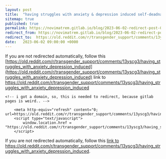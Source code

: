 ```yaml
---
layout: post
title:  "having struggles with anxiety & depression induced self-deadnaming, in my head, even though it's been years of being fully out to everyone"
sitemap: true
published: true
permalink: https://novimatrem.gitlab.io/blog/2023-06-02-redirect-post-02jun23.html
redirect_from: https://novimatrem.gitlab.io/blog/2023-06-02-redirect-post-02jun23.html
redirect_to:  https://old.reddit.com/r/transgender_support/comments/13yscg3/having_struggles_with_anxiety_depression_induced
date:   2023-06-02 09:00:00 +0000
---
```

If you are not redirected automatically, follow this [https://old.reddit.com/r/transgender_support/comments/13yscg3/having_struggles_with_anxiety_depression_induced](https://old.reddit.com/r/transgender_support/comments/13yscg3/having_struggles_with_anxiety_depression_induced) link to https://old.reddit.com/r/transgender_support/comments/13yscg3/having_struggles_with_anxiety_depression_induced
<html lang="en">
<head>
	<meta charset="utf-8">
	<title>Novimatrem</title>
	 <link rel="canonical" href="https://old.reddit.com/r/transgender_support/comments/13yscg3/having_struggles_with_anxiety_depression_induced">
	<!--[if IE]>
		<script src="https://html5shiv.googlecode.com/svn/trunk/html5.js"></script>
	<![endif]-->
	
	<!-- i got a domain, so, this is needed to redirect, because gitlab pages is weird.. -->
<script type="text/javascript">
console.log("trying to redirect to new new")
if (window.location.hostname == 'novimatrem.gitlab.io') {
   window.location.replace("https://old.reddit.com/r/transgender_support/comments/13yscg3/having_struggles_with_anxiety_depression_induced"); 
}
</script>

<link rel="canonical" href="https://old.reddit.com/r/transgender_support/comments/13yscg3/having_struggles_with_anxiety_depression_induced">
<!-- /i got a domain, so, this is needed to redirect, because gitlab pages is weird.. -->

        <meta http-equiv="refresh" content="0; url=https://old.reddit.com/r/transgender_support/comments/13yscg3/having_struggles_with_anxiety_depression_induced">
        <script type="text/javascript">
            window.location.href = "https://old.reddit.com/r/transgender_support/comments/13yscg3/having_struggles_with_anxiety_depression_induced"
        </script>
        
</head>

<body>

If you are not redirected automatically, follow this <a href='https://old.reddit.com/r/transgender_support/comments/13yscg3/having_struggles_with_anxiety_depression_induced'>link to https://old.reddit.com/r/transgender_support/comments/13yscg3/having_struggles_with_anxiety_depression_induced</a>.

</body>
</html>

